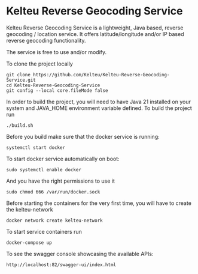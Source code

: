 # Kelteu Reverse Geocoding Service

Kelteu Reverse Geocoding Service is a lightweight, Java based, reverse geocoding / location service. 
It offers latitude/longitude and/or IP based reverse geocoding functionality.

The service is free to use and/or modify.   


To clone the project locally
```
git clone https://github.com/Kelteu/Kelteu-Reverse-Geocoding-Service.git
cd Kelteu-Reverse-Geocoding-Service
git config --local core.fileMode false
```

In order to build the project, you will need to have Java 21 installed on your system and JAVA_HOME environment variable defined.
To build the project run
```
./build.sh
```

Before you build make sure that the docker service is running:
```
systemctl start docker
```

To start docker service automatically on boot:
```
sudo systemctl enable docker
```

And you have the right permissions to use it
```
sudo chmod 666 /var/run/docker.sock
```

Before starting the containers for the very first time, you will have to create the kelteu-network
```
docker network create kelteu-network
```

To start service containers run
```
docker-compose up
```

To see the swagger console showcasing the available APIs:
```
http://localhost:82/swagger-ui/index.html
```


